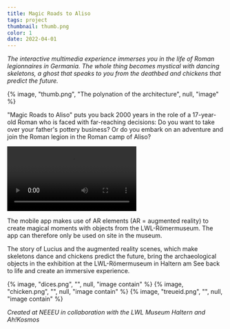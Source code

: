 ```yaml
---
title: Magic Roads to Aliso
tags: project
thumbnail: thumb.png
color: 1
date: 2022-04-01
---
```


*The interactive multimedia experience immerses you in the life of Roman legionnaires in Germania. The whole thing becomes mystical with dancing skeletons, a ghost that speaks to you from the deathbed and chickens that predict the future.*

<span class="more"></span>

{% image, "thumb.png", "The polynation of the architecture", null, "image" %}

"Magic Roads to Aliso" puts you back 2000 years in the role of a 17-year-old Roman who is faced with far-reaching decisions: Do you want to take over your father's pottery business? Or do you embark on an adventure and join the Roman legion in the Roman camp of Aliso?

<div class="video">
  <video controls>
    <source src="{% asset, 'instagram_trailer.mp4', 'videos' %}" type="video/mp4">
  </video>
</div>

The mobile app makes use of AR elements (AR = augmented reality) to create magical moments with objects from the LWL-Römermuseum. The app can therefore only be used on site in the museum.


The story of Lucius and the augmented reality scenes, which make skeletons dance and chickens predict the future, bring the archaeological objects in the exhibition at the LWL-Römermuseum in Haltern am See back to life and create an immersive experience.


<div class="gallery">
{% image, "dices.png", "", null, "image contain" %}
{% image, "chicken.png", "", null, "image contain" %}
{% image, "treueid.png", "", null, "image contain" %}
</div>

*Created at NEEEU in collaboration with the LWL Museum Haltern and Ah!Kosmos*
